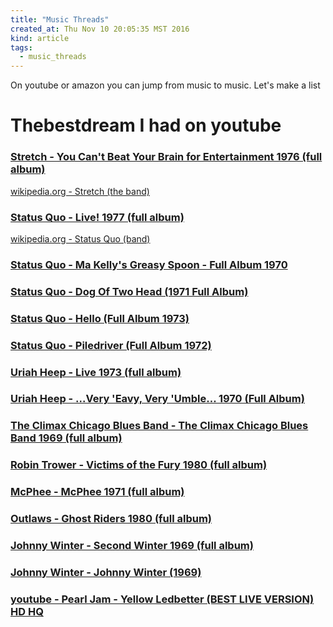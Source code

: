 ```yaml
---
title: "Music Threads"
created_at: Thu Nov 10 20:05:35 MST 2016
kind: article
tags:
  - music_threads
---
```


On youtube or amazon you can jump from music to music.
Let's make a list

# Thebestdream I had on youtube

### <a href="https://www.youtube.com/watch?v=AAqAnBEh0fE" target="_blank">Stretch - You Can't Beat Your Brain for Entertainment 1976 (full album)</a>


<a href="https://en.wikipedia.org/wiki/Stretch_%28band%29" target="_blank">wikipedia.org - Stretch (the band)</a>

### <a href="https://www.youtube.com/watch?v=gw_dOPI7bFY" target="_blank">Status Quo - Live! 1977 (full album)</a>

<a href="https://en.wikipedia.org/wiki/Status_Quo_%28band%29" target="_blank">wikipedia.org - Status Quo (band)</a>

### <a href="https://www.youtube.com/watch?v=dMgKt5dyNOo" target="_blank">Status Quo - Ma Kelly's Greasy Spoon - Full Album 1970</a>

### <a href="https://www.youtube.com/watch?v=sfylLKJfFzw" target="_blank">Status Quo - Dog Of Two Head (1971 Full Album)</a>

### <a href="https://www.youtube.com/watch?v=L-aAr-UBtaY" target="_blank">Status Quo - Hello (Full Album 1973)</a>

### <a href="https://www.youtube.com/watch?v=wYFn9NPe-6Q&index=6&list=PL4oHhkbJF5gXg1trWY60mu5_iMFXih5XZ" target="_blank">Status Quo - Piledriver (Full Album 1972)</a>

### <a href="https://www.youtube.com/watch?v=xNxRxFMEsyg" target="_blank">Uriah Heep - Live 1973 (full album)</a>

### <a href="https://www.youtube.com/watch?v=wnnj8vtJyEk" target="_blank">Uriah Heep - ...Very 'Eavy, Very 'Umble... 1970 (Full Album)</a>
 
### <a href="https://www.youtube.com/watch?v=loGhfZ-23po" target="_blank">The Climax Chicago Blues Band - The Climax Chicago Blues Band 1969 (full album)</a>

### <a href="https://www.youtube.com/watch?v=J3cuHkg4Few" target="_blank">Robin Trower - Victims of the Fury 1980 (full album)</a>

### <a href="https://www.youtube.com/watch?v=rQaATqKR2eQ" target="_blank">McPhee - McPhee 1971 (full album)</a>

### <a href="https://www.youtube.com/watch?v=Yo3NRyGOKNA" target="_blank">Outlaws - Ghost Riders 1980 (full album)</a>

### <a href="https://www.youtube.com/watch?v=epLLiiXgnmc" target="_blank">Johnny Winter - Second Winter 1969 (full album)</a>

### <a href="https://www.youtube.com/watch?v=RQdO77JQHhA" target="_blank">Johnny Winter - Johnny Winter (1969)</a>

<h3>
  <a href="https://www.youtube.com/watch?v=2imhmN4LHE0" target="_blank">youtube - Pearl Jam - Yellow Ledbetter (BEST LIVE VERSION) HD HQ</a>
</h3>

<!--
html boilerplate
<a href="" target="_blank"></a>
<a name=""></a>
<img src="" width="400px">
<ul>
  <li></li>
</ul>
<pre>
</pre>
<pre><code>
</code></pre>
<math xmlns='http://www.w3.org/1998/Math/MathML' display='block'>
</math>
-->
